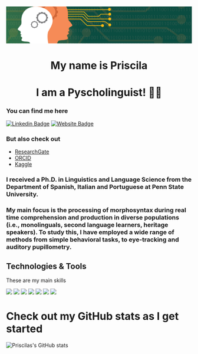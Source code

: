 ![I am Pyscholinguist 🧠👅](https://github.com/prislb/Profile/blob/c5c51e1c6e2be3d2f3bde5a4cc0988bef998a7f2/banner-binary.jpeg)


<h1 align="center"> My name is Priscila </h1>
<div align="center"> <h1 align="center"> I am a Pyscholinguist! 🧠👅 </h1> </div>


### You can find me here
[![Linkedin Badge](https://img.shields.io/badge/-prislb-blue?style=flat&logo=Linkedin&logoColor=white&link=https://www.linkedin.com/in/prislb/)](www.linkedin.com/in/prislb)
[![Website Badge](https://img.shields.io/badge/-prislb.web-47CCCC?style=flat&logo=Google-Chrome&logoColor=white&link=https://ry2y67bvrg.wixsite.com/my-site)](https://ry2y67bvrg.wixsite.com/my-site)

### But also check out
- [ResearchGate](https://www.researchgate.net/profile/Priscila-Lopez-Beltran)
- [ORCID](https://orcid.org/0000-0002-5396-8264)
- [Kaggle](https://www.kaggle.com/priscilalpezbeltrn)

### I received a Ph.D. in Linguistics and Language Science from the Department of Spanish, Italian and Portuguese at Penn State University.

### My main focus is the processing of morphosyntax during real time comprehension and production in diverse populations (i.e., monolinguals, second language learners, heritage speakers). To study this, I have employed a wide range of methods from simple behavioral tasks, to eye-tracking and auditory pupillometry.

## Technologies & Tools
These are my main skills 

![](https://img.shields.io/badge/Code-R-informational?style=flat&logo=<LOGO_NAME>&logoColor=white&color=green)
![](https://img.shields.io/badge/Code-Python-informational?style=flat&logo=<LOGO_NAME>&logoColor=white&color=green)
![](https://img.shields.io/badge/Query-SQL-informational?style=flat&logo=<LOGO_NAME>&logoColor=white&color=green)
![](https://img.shields.io/badge/Tools-PostrgreSQL-informational?style=flat&logo=<LOGO_NAME>&logoColor=white&color=green)
![](https://img.shields.io/badge/Shell-Atom-informational?style=flat&logo=<LOGO_NAME>&logoColor=white&color=green)
![](https://img.shields.io/badge/Tools-EyeTracking-informational?style=flat&logo=<LOGO_NAME>&logoColor=white&color=green)
![](https://img.shields.io/badge/Tools-Pupillometry-informational?style=flat&logo=<LOGO_NAME>&logoColor=white&color=green)

# Check out my GitHub stats as I get started
![Priscilas's GitHub stats](https://github-readme-stats.vercel.app/api?username=prislb&show_icons=truetheme=vue-dark)

